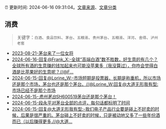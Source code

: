 :alarm_clock: 更新时间: 2024-06-16 09:31:04。[文章来源](/README.md)、[文章分类](/TAGS.md)

## 消费


> 关键字：`白酒`、`食品饮料`、`茅台`、`五粮液`、`贵州茅台`、`五粮液`、`洋河`、`舍得`、`泸州老窖`



- [2023-08-21-茅台来了一位女将](https://www.aicaijing.com.cn/article/18587) 
- [2024-06-16-回复@Frank_X:-全球“高端白酒”数不胜数，好生意的有几个？全球所有酒的生意赚的钱加起来也可能没苹果多（我没算过），你咋会觉得白酒是比苹果好的生意呢？//@F...](https://xueqiu.com/1247347556/293939028) 
- [2024-06-15-回复@Lorine_W:-市场短期是投票器，长期是称重机，所以市场还是那个市场，茅台也还是那个茅台。//@Lorine_W:回复@大道无形我有型:市场已经不是那个市场](https://xueqiu.com/1247347556/293924772) 
- [2024-06-15-$贵州茅台SH600519$茅台还是那个茅台！](https://xueqiu.com/1247347556/293915356) 
- [2024-06-15-段永平对茅台全部的点评，每句话都标明了时间](https://xueqiu.com/8959246745/293920716) 
- [2024-06-15-回复@大道无形我有型:-我们电子产品行业要是碰上不好卖的时候，后果是很严重的。茅台碰上不好卖的时候，只是被动地又多了一些年份酒而已（以后赚得更多.//@大道...](https://xueqiu.com/1247347556/293924911) 
